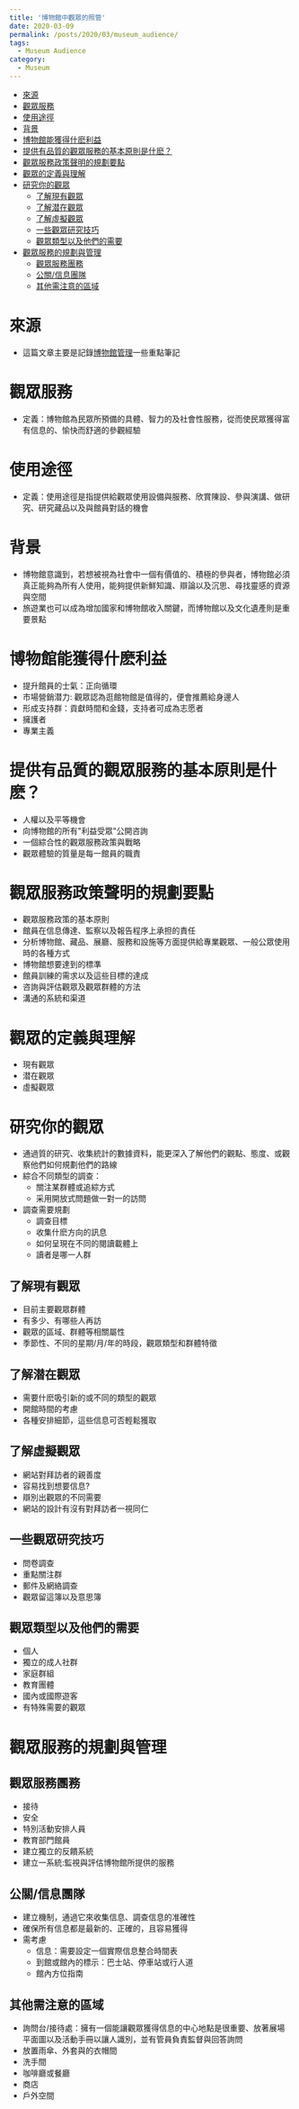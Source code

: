 ```yaml
---
title: '博物館中觀眾的照管'
date: 2020-03-09
permalink: /posts/2020/03/museum_audience/
tags:
  - Museum Audience
category:
  - Museum
---
```


- [來源](#%e4%be%86%e6%ba%90)
- [觀眾服務](#%e8%a7%80%e7%9c%be%e6%9c%8d%e5%8b%99)
- [使用途徑](#%e4%bd%bf%e7%94%a8%e9%80%94%e5%be%91)
- [背景](#%e8%83%8c%e6%99%af)
- [博物館能獲得什麽利益](#%e5%8d%9a%e7%89%a9%e9%a4%a8%e8%83%bd%e7%8d%b2%e5%be%97%e4%bb%80%e9%ba%bd%e5%88%a9%e7%9b%8a)
- [提供有品質的觀眾服務的基本原則是什麽？](#%e6%8f%90%e4%be%9b%e6%9c%89%e5%93%81%e8%b3%aa%e7%9a%84%e8%a7%80%e7%9c%be%e6%9c%8d%e5%8b%99%e7%9a%84%e5%9f%ba%e6%9c%ac%e5%8e%9f%e5%89%87%e6%98%af%e4%bb%80%e9%ba%bd)
- [觀眾服務政策聲明的規劃要點](#%e8%a7%80%e7%9c%be%e6%9c%8d%e5%8b%99%e6%94%bf%e7%ad%96%e8%81%b2%e6%98%8e%e7%9a%84%e8%a6%8f%e5%8a%83%e8%a6%81%e9%bb%9e)
- [觀眾的定義與理解](#%e8%a7%80%e7%9c%be%e7%9a%84%e5%ae%9a%e7%be%a9%e8%88%87%e7%90%86%e8%a7%a3)
- [研究你的觀眾](#%e7%a0%94%e7%a9%b6%e4%bd%a0%e7%9a%84%e8%a7%80%e7%9c%be)
  - [了解現有觀眾](#%e4%ba%86%e8%a7%a3%e7%8f%be%e6%9c%89%e8%a7%80%e7%9c%be)
  - [了解潜在觀眾](#%e4%ba%86%e8%a7%a3%e6%bd%9c%e5%9c%a8%e8%a7%80%e7%9c%be)
  - [了解虛擬觀眾](#%e4%ba%86%e8%a7%a3%e8%99%9b%e6%93%ac%e8%a7%80%e7%9c%be)
  - [一些觀眾研究技巧](#%e4%b8%80%e4%ba%9b%e8%a7%80%e7%9c%be%e7%a0%94%e7%a9%b6%e6%8a%80%e5%b7%a7)
  - [觀眾類型以及他們的需要](#%e8%a7%80%e7%9c%be%e9%a1%9e%e5%9e%8b%e4%bb%a5%e5%8f%8a%e4%bb%96%e5%80%91%e7%9a%84%e9%9c%80%e8%a6%81)
- [觀眾服務的規劃與管理](#%e8%a7%80%e7%9c%be%e6%9c%8d%e5%8b%99%e7%9a%84%e8%a6%8f%e5%8a%83%e8%88%87%e7%ae%a1%e7%90%86)
  - [觀眾服務團務](#%e8%a7%80%e7%9c%be%e6%9c%8d%e5%8b%99%e5%9c%98%e5%8b%99)
  - [公關/信息團隊](#%e5%85%ac%e9%97%9c%e4%bf%a1%e6%81%af%e5%9c%98%e9%9a%8a)
  - [其他需注意的區域](#%e5%85%b6%e4%bb%96%e9%9c%80%e6%b3%a8%e6%84%8f%e7%9a%84%e5%8d%80%e5%9f%9f)
 

# 來源
- 這篇文章主要是記錄[博物館管理](https://unesdoc.unesco.org/ark:/48223/pf0000141067_chi)一些重點筆記

# 觀眾服務
- 定義：博物館為民眾所預備的具體、智力的及社會性服務，從而使民眾獲得富有信息的、愉快而舒適的參觀經驗

# 使用途徑
- 定義：使用途徑是指提供給觀眾使用設備與服務、欣賞陳設、參與演講、做研究、研究藏品以及與館員對話的機會


# 背景
- 博物館意識到，若想被視為社會中一個有價值的、積極的參與者，博物館必須真正能夠為所有人使用，能夠提供新鮮知識、辯論以及沉思、尋找靈感的資源與空間
- 旅遊業也可以成為增加國家和博物館收入關鍵，而博物館以及文化遺產則是重要景點

# 博物館能獲得什麽利益
- 提升館員的士氣：正向循環
- 市場營銷潜力: 觀眾認為逛館物館是值得的，便會推薦給身邊人
- 形成支持群：貢獻時間和金錢，支持者可成為志愿者
- 擁護者
- 專業主義

# 提供有品質的觀眾服務的基本原則是什麽？
- 人權以及平等機會
- 向博物館的所有"利益受眾"公開咨詢
- 一個綜合性的觀眾服務政策與戰略
- 觀眾體驗的質量是每一館員的職責
  
# 觀眾服務政策聲明的規劃要點
- 觀眾服務政策的基本原則
- 館員在信息傳達、監察以及報告程序上承担的責任
- 分析博物館、藏品、展廳、服務和設施等方面提供給專業觀眾、一般公眾使用時的各種方式
- 博物館想要達到的標準
- 館員訓練的需求以及這些目標的達成
- 咨詢與評估觀眾及觀眾群體的方法
- 溝通的系統和渠道

# 觀眾的定義與理解
- 現有觀眾
- 潜在觀眾
- 虛擬觀眾

# 研究你的觀眾
- 通過質的研究、收集統計的數據資料，能更深入了解他們的觀點、態度、或觀察他們如何規劃他們的路線
- 綜合不同類型的調查：
  - 關注某群體或追綜方式
  - 采用開放式問題做一對一的訪問
- 調查需要規劃 
  - 調查目標
  - 收集什麽方向的訊息
  - 如何呈現在不同的閱讀載體上
  - 讀者是哪一人群

## 了解現有觀眾
- 目前主要觀眾群體
- 有多少、有哪些人再訪
- 觀眾的區域、群體等相關屬性
- 季節性、不同的星期/月/年的時段，觀眾類型和群體特徵
  
## 了解潜在觀眾
- 需要什麽吸引新的或不同的類型的觀眾
- 開館時間的考慮
- 各種安排細節，這些信息可否輕鬆獲取

## 了解虛擬觀眾
- 網站對拜訪者的親善度 
- 容易找到想要信息?
- 辯別出觀眾的不同需要
- 網站的設計有沒有對拜訪者一視同仁
  
## 一些觀眾研究技巧
- 問卷調查
- 重點關注群
- 郵件及網絡調查
- 觀眾留這簿以及意思簿

## 觀眾類型以及他們的需要
- 個人
- 獨立的成人社群
- 家庭群組
- 教育團體
- 國內或國際遊客
- 有特殊需要的觀眾
  
# 觀眾服務的規劃與管理
## 觀眾服務團務
- 接待
- 安全
- 特別活動安排人員
- 教育部門館員
- 建立獨立的反饋系統
- 建立一系統:監視與評估博物館所提供的服務
  
## 公關/信息團隊
- 建立機制，通過它來收集信息、調查信息的准確性
- 確保所有信息都是最新的、正確的，且容易獲得
- 需考慮
  - 信息：需要設定一個實際信息整合時間表
  - 到館或館內的標示：巴士站、停車站或行人道
  - 館內方位指南
  
## 其他需注意的區域
- 詢問台/接待處：擁有一個能讓觀眾獲得信息的中心地點是很重要、放著展場平面圖以及活動手冊以讓人識別，並有管員負責監督與回答詢問
- 放置雨傘、外套與的衣帽間
- 洗手間
- 咖啡廳或餐廳
- 商店
- 戶外空間